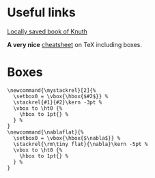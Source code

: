 # Useful links

[Locally saved book of Knuth](file:///home/andrei/a/books/computer/Donald_Knuth_-_The_Tex_Book.pdf)

__A very nice__ [cheatsheet](file://texcrib.pdf) on TeX including boxes.

# Boxes

    \newcommand{\mystackrel}[2]{%
      \setbox0 = \vbox{\hbox{$#2$}} %
      \stackrel{#1}{#2}\kern -3pt %
      \vbox to \ht0 {%
        \hbox to 1pt{} %
      } %
    }
    \newcommand{\nablaflat}{%
      \setbox0 = \vbox{\hbox{$\nabla$}} %
      \stackrel{\rm\tiny flat}{\nabla}\kern -5pt %
      \vbox to \ht0 {%
        \hbox to 1pt{} %
      } %
    }
